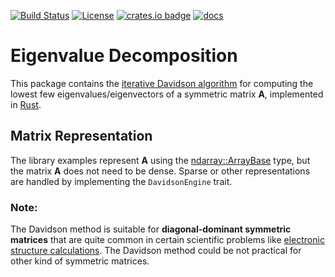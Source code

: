 
[![Build Status](https://github.com/felipeZ/eigenvalues/workflows/build/badge.svg)](https://github.com/felipeZ/eigenvalues/actions)
[![License](https://img.shields.io/badge/License-Apache%202.0-blue.svg)](https://opensource.org/licenses/Apache-2.0)
[![crates.io badge](https://img.shields.io/crates/v/eigenvalues.svg)](https://crates.io/crates/eigenvalues)
[![docs](https://docs.rs/eigenvalues/badge.svg)](https://docs.rs/eigenvalues/0.4.0/eigenvalues/)

Eigenvalue Decomposition
========================
This package contains the [iterative Davidson algorithm](https://www.semanticscholar.org/paper/DAVIDSON-DIAGONALIZATION-METHOD-AND-ITS-APPLICATION-Liao/5811eaf768d1a006f505dfe24f329874a679ba59) for computing the lowest few eigenvalues/eigenvectors 
of a symmetric matrix **A**, implemented in [Rust](https://www.rust-lang.org/).

## Matrix Representation
The library examples represent **A** using the [ndarray::ArrayBase](https://docs.rs/ndarray/0.15.3/ndarray/struct.ArrayBase.html) 
type, but the matrix **A** does not need to be dense. Sparse or other representations are handled by implementing the `DavidsonEngine` trait.

### Note:
The Davidson method is suitable for **diagonal-dominant symmetric matrices** that are quite common
in certain scientific problems like [electronic structure calculations](https://en.wikipedia.org/wiki/Electronic_structure). The Davidson method could be not practical
for other kind of symmetric matrices.
